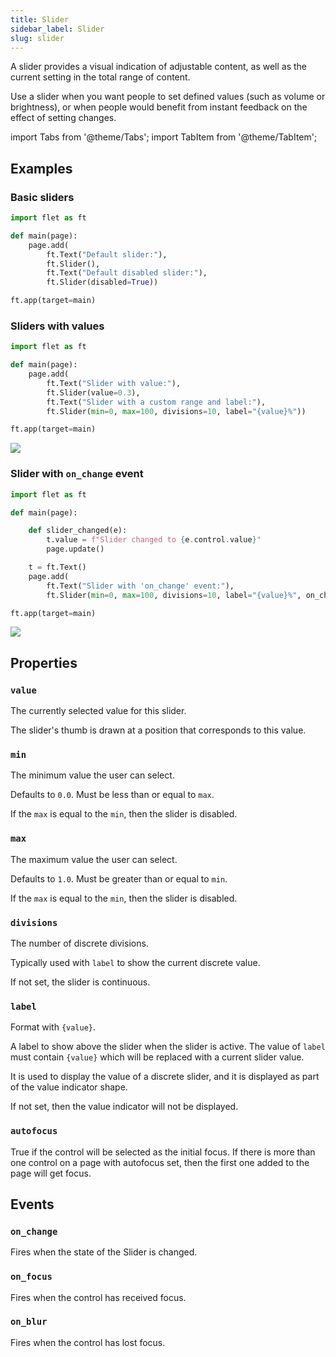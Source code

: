 ```yaml
---
title: Slider
sidebar_label: Slider
slug: slider
---
```


A slider provides a visual indication of adjustable content, as well as the current setting in the total range of content.

Use a slider when you want people to set defined values (such as volume or brightness), or when people would benefit from instant feedback on the effect of setting changes.

import Tabs from '@theme/Tabs';
import TabItem from '@theme/TabItem';

## Examples

### Basic sliders

<Tabs groupId="language">
  <TabItem value="python" label="Python" default>

```python
import flet as ft

def main(page):
    page.add(
        ft.Text("Default slider:"),
        ft.Slider(),
        ft.Text("Default disabled slider:"),
        ft.Slider(disabled=True))

ft.app(target=main)
```
  </TabItem>
</Tabs>

### Sliders with values

<Tabs groupId="language">
  <TabItem value="python" label="Python" default>

```python
import flet as ft

def main(page):
    page.add(
        ft.Text("Slider with value:"),
        ft.Slider(value=0.3),
        ft.Text("Slider with a custom range and label:"),
        ft.Slider(min=0, max=100, divisions=10, label="{value}%"))

ft.app(target=main)
```
  </TabItem>
</Tabs>

<img src="/img/docs/controls/slider/slider-with-custom-content.gif" className="screenshot-30"/>

### Slider with `on_change` event

<Tabs groupId="language">
  <TabItem value="python" label="Python" default>

```python
import flet as ft

def main(page):

    def slider_changed(e):
        t.value = f"Slider changed to {e.control.value}"
        page.update()

    t = ft.Text()
    page.add(
        ft.Text("Slider with 'on_change' event:"),
        ft.Slider(min=0, max=100, divisions=10, label="{value}%", on_change=slider_changed), t)

ft.app(target=main)
```
  </TabItem>
</Tabs>

<img src="/img/docs/controls/slider/slider-with-change-event.gif" className="screenshot-30"/>

## Properties

### `value`

The currently selected value for this slider.

The slider's thumb is drawn at a position that corresponds to this value.

### `min`

The minimum value the user can select.

Defaults to `0.0`. Must be less than or equal to `max`.

If the `max` is equal to the `min`, then the slider is disabled.

### `max`

The maximum value the user can select.

Defaults to `1.0`. Must be greater than or equal to `min`.

If the `max` is equal to the `min`, then the slider is disabled.

### `divisions`

The number of discrete divisions.

Typically used with `label` to show the current discrete value.

If not set, the slider is continuous.

### `label`

Format with `{value}`.

A label to show above the slider when the slider is active. The value of `label` must contain `{value}` which will be replaced with a current slider value.

It is used to display the value of a discrete slider, and it is displayed as part of the value indicator shape.

If not set, then the value indicator will not be displayed.

### `autofocus`

True if the control will be selected as the initial focus. If there is more than one control on a page with autofocus set, then the first one added to the page will get focus.

## Events

### `on_change`

Fires when the state of the Slider is changed.

### `on_focus`

Fires when the control has received focus.

### `on_blur`

Fires when the control has lost focus.